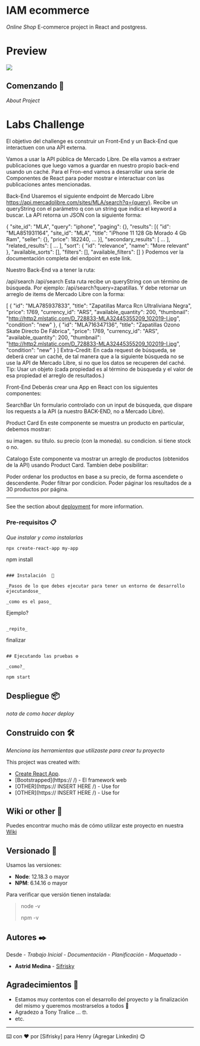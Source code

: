 # IAM ecommerce

_Online Shop_
E-commerce project in React and postgress.
# Preview
![](docs/screenshot.png)

## Comenzando 🚀

_About Project_


# Labs Challenge
El objetivo del challenge es construir un Front-End y un Back-End que interactuen con una API externa.

Vamos a usar la API pública de Mercado Libre. De ella vamos a extraer publicaciones que luego vamos a guardar en nuestro propio back-end usando un caché. Para el Fron-end vamos a desarrollar una serie de Componentes de React para poder mostrar e interactuar con las publicaciones antes mencionadas.

Back-End
Usaremos el siguiente endpoint de Mercado Libre https://api.mercadolibre.com/sites/MLA/search?q={query}. Recibe un queryString con el parámetro q con un string que indica el keyword a buscar. La API retorna un JSON con la siguiente forma:

{
  "site_id": "MLA",
  "query": "iphone",
  "paging": {},
  "results": [{
  	"id": "MLA851931164",
    "site_id": "MLA",
    "title": "iPhone 11 128 Gb Morado 4 Gb Ram",
    "seller": {},
    "price": 182240,
    ...
  }],
  "secondary_results": [
    ...
  ],
  "related_results": [
  	...
  ],
  "sort": {
    "id": "relevance",
    "name": "More relevant"
  },
  "available_sorts": [],
  "filters": [],
  "available_filters": []
}
Podemos ver la documentación completa del endpoint en este link.

Nuestro Back-End va a tener la ruta:

/api/search
/api/search
Esta ruta recibe un queryString con un término de búsqueda. Por ejemplo: /api/search?query=zapatillas. Y debe retornar un arreglo de items de Mercado Libre con la forma:

[
  {
      "id": "MLA785937833",
      "title": "Zapatillas Marca Rcn Ultraliviana Negra",
      "price": 1769,
      "currency_id": "ARS",
      "available_quantity": 200,
      "thumbnail": "http://http2.mlstatic.com/D_728833-MLA32445355209_102019-I.jpg",
      "condition": "new"
  },
  {
      "id": "MLA716347136",
      "title": "Zapatillas Ozono Skate Directo De Fábrica",
      "price": 1769,
      "currency_id": "ARS",
      "available_quantity": 200,
      "thumbnail": "http://http2.mlstatic.com/D_728833-MLA32445355209_102019-I.jpg",
      "condition": "new"
  }
]
Extra-Credit: En cada request de búsqueda, se deberá crear un caché, de tal manera que a la siguiente búsqueda no se use la API de Mercado Libre, si no que los datos se recuperen del caché. Tip: Usar un objeto (cada propiedad es al término de búsqueda y el valor de esa propiedad el arreglo de resultados.)

Front-End
Deberás crear una App en React con los siguientes componentes:

SearchBar
Un formulario controlado con un input de búsqueda, que dispare los requests a la API (a nuestro BACK-END, no a Mercado Libre).

Product Card
En este componente se muestra un producto en particular, debemos mostrar:

su imagen.
su titulo.
su precio (con la moneda).
su condicion.
si tiene stock o no.

Catalogo
Este componente va mostrar un arreglo de productos (obtenidos de la API) usando Product Card. Tambien debe posibilitar:

Poder ordenar los productos en base a su precio, de forma ascendete o descendente.
Poder filtrar por condicion.
Poder páginar los resultados de a 30 productos por página.

******************************************************************************************
See the section about [deployment](https://) for more information.


### Pre-requisitos 📋

_Que instalar y como instalarlas_
```
npx create-react-app my-app

```
npm install
```

### Instalación  🔧

_Pasos de lo que debes ejecutar para tener un entorno de desarrollo ejecutandose_

_como es el paso_

```
Ejemplo?
```

_repito_

```
finalizar
```

## Ejecutando las pruebas ⚙️

_como?_

npm start
```

## Despliegue 📦

_nota de como hacer deploy_

## Construido con 🛠️

_Menciona las herramientas que utilizaste para crear tu proyecto_

This project was created with:
* [Create React App](https://github.com/facebook/create-react-app).
* [Bootstrapped](https://  /) - El framework web
* [OTHER](https:// INSERT HERE /) - Use for
* [OTHER](https:// INSERT HERE /) - Use for 


## Wiki or other 📖

Puedes encontrar mucho más de cómo utilizar este proyecto en nuestra [Wiki](https://github.com/tu/proyecto/wiki)

## Versionado 📌

Usamos las versiones:

 * __Node__: 12.18.3 o mayor
 * __NPM__: 6.14.16 o mayor

Para verificar que versión tienen instalada:

> node -v
>
> npm -v

## Autores ✒️

Desde - *Trabajo Inicial* -  *Documentación* - *Planificación* - *Maquetado* -
* **Astrid Medina** - [Sifrisky](https://github.com/Sifrisky)

## Agradecimientos 🎁

* Estamos muy contentos con el desarrollo del proyecto y la finalización del mismo y queremos mostrarselos a todos 📢
* Agradezo a Tony Tralice ... 🤓.
* etc.

---
⌨️ con ❤️ por [Sifrisky] para Henry (Agregar Linkedin) 😊